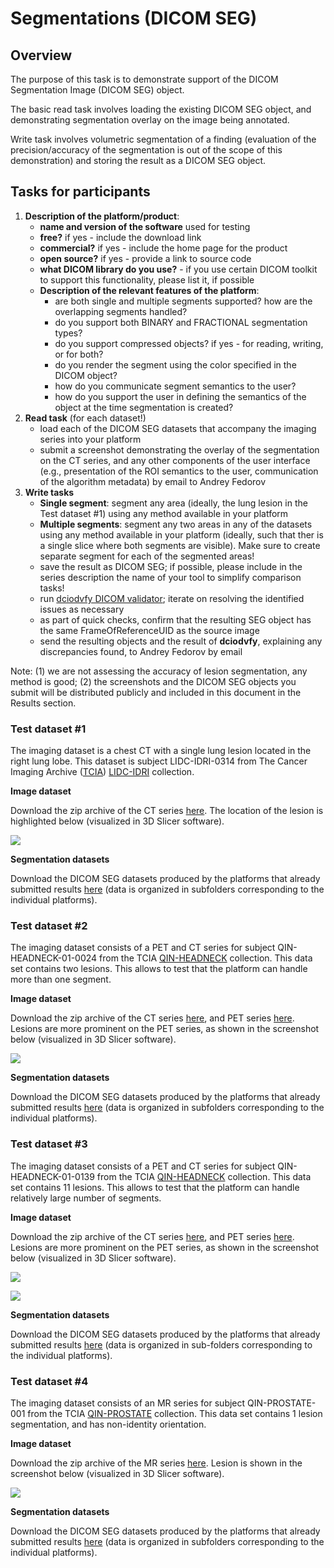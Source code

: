 # Segmentations \(DICOM SEG\)

## Overview

The purpose of this task is to demonstrate support of the DICOM Segmentation Image \(DICOM SEG\) object.

The basic read task involves loading the existing DICOM SEG object, and demonstrating segmentation overlay on the image being annotated.

Write task involves volumetric segmentation of a finding \(evaluation of the precision/accuracy of the segmentation is out of the scope of this demonstration\) and storing the result as a DICOM SEG object.

## Tasks for participants

1. **Description of the platform/product**:
   * **name and version of the software** used for testing
   * **free?** if yes - include the download link
   * **commercial?** if yes - include the home page for the product
   * **open source?** if yes - provide a link to source code
   * **what DICOM library do you use?** - if you use certain DICOM toolkit to support this functionality, please list it, if possible
   * **Description of the relevant features of the platform**:
     * are both single and multiple segments supported? how are the overlapping segments handled? 
     * do you support both BINARY and FRACTIONAL segmentation types? 
     * do you support compressed objects? if yes - for reading, writing, or for both?
     * do you render the segment using the color specified in the DICOM object? 
     * how do you communicate segment semantics to the user? 
     * how do you support the user in defining the semantics of the object at the time segmentation is created?
2. **Read task** \(for each dataset!\)
   * load each of the DICOM SEG datasets that accompany the imaging series into your platform
   * submit a screenshot demonstrating the overlay of the segmentation on the CT series, and any other components of the user interface \(e.g., presentation of the ROI semantics to the user, communication of the algorithm metadata\) by email to Andrey Fedorov
3. **Write tasks**
   * **Single segment**: segment any area \(ideally, the lung lesion in the Test dataset \#1\) using any method available in your platform
   * **Multiple segments**: segment any two areas in any of the datasets using any method available in your platform \(ideally, such that ther is a single slice where both segments are visible\). Make sure to create separate segment for each of the segmented areas!
   * save the result as DICOM SEG; if possible, please include in the series description the name of your tool to simplify comparison tasks!
   * run [dciodvfy DICOM validator](http://www.dclunie.com/dicom3tools/dciodvfy.html); iterate on resolving the identified issues as necessary
   * as part of quick checks, confirm that the resulting SEG object has the same FrameOfReferenceUID as the source image
   * send the resulting objects and the result of **dciodvfy**, explaining any discrepancies found, to Andrey Fedorov by email

Note: \(1\) we are not assessing the accuracy of lesion segmentation, any method is  good; \(2\) the screenshots and the DICOM SEG objects you submit will be distributed publicly and included in this document in the Results section.

### Test dataset \#1

The imaging dataset is a chest CT with a single lung lesion located in the right lung lobe. This dataset is subject LIDC-IDRI-0314 from The Cancer Imaging Archive \([TCIA](http://www.cancerimagingarchive.net/)\) [LIDC-IDRI](https://wiki.cancerimagingarchive.net/display/Public/LIDC-IDRI) collection.

**Image dataset**

Download the zip archive of the CT series [here](http://slicer.kitware.com/midas3/download/item/245513/LIDC-IDRI-0314-CT.zip). The location of the lesion is highlighted below \(visualized in 3D Slicer software\).

![](../.gitbook/assets/lidc-idri-0314_screenshot.png)

**Segmentation datasets**

Download the DICOM SEG datasets produced by the platforms that already submitted results [here](http://slicer.kitware.com/midas3/folder/3774) \(data is organized in subfolders corresponding to the individual platforms\).

### Test dataset \#2

The imaging dataset consists of a PET and CT series for subject QIN-HEADNECK-01-0024 from the TCIA [QIN-HEADNECK](https://wiki.cancerimagingarchive.net/display/Public/QIN-HEADNECK) collection. This data set contains two lesions. This allows to test that the platform can handle more than one segment.

**Image dataset**

Download the zip archive of the CT series [here](http://slicer.kitware.com/midas3/download/item/245508/QIN-HEADNECK-01-0024-CT.zip), and PET series [here](http://slicer.kitware.com/midas3/download/item/245509/QIN-HEADNECK-01-0024-PET.zip). Lesions are more prominent on the PET series, as shown in the screenshot below \(visualized in 3D Slicer software\).

![](../.gitbook/assets/qin-headneck-01-0024_screenshot.png)

**Segmentation datasets**

Download the DICOM SEG datasets produced by the platforms that already submitted results [here](http://slicer.kitware.com/midas3/folder/3786) \(data is organized in subfolders corresponding to the individual platforms\).

### Test dataset \#3

The imaging dataset consists of a PET and CT series for subject QIN-HEADNECK-01-0139 from the TCIA [QIN-HEADNECK](https://wiki.cancerimagingarchive.net/display/Public/QIN-HEADNECK) collection. This data set contains 11 lesions. This allows to test that the platform can handle relatively large number of segments.

**Image dataset**

Download the zip archive of the CT series [here](http://slicer.kitware.com/midas3/download/item/257233/QIN-HEADNECK-01-0139-CT.zip), and PET series [here](http://slicer.kitware.com/midas3/download/item/257234/QIN-HEADNECK-01-0139-PET.zip). Lesions are more prominent on the PET series, as shown in the screenshot below \(visualized in 3D Slicer software\).

![](../.gitbook/assets/qin-headneck-01-0139_screenshot2.png)

  


![](../.gitbook/assets/qin-headneck-01-0139_screenshot1.png)

**Segmentation datasets**

Download the DICOM SEG datasets produced by the platforms that already submitted results [here](http://slicer.kitware.com/midas3/folder/3858) \(data is organized in sub-folders corresponding to the individual platforms\).

### Test dataset \#4

The imaging dataset consists of an MR series for subject QIN-PROSTATE-001 from the TCIA [QIN-PROSTATE](https://wiki.cancerimagingarchive.net/display/Public/QIN+PROSTATE) collection. This data set contains 1 lesion segmentation, and has non-identity orientation.

**Image dataset**

Download the zip archive of the MR series [here](http://slicer.kitware.com/midas3/download/item/257242/701-ADCb500.zip). Lesion is shown in the screenshot below \(visualized in 3D Slicer software\).

![](../.gitbook/assets/qin-prostate-001_seg_screenshot.png)

**Segmentation datasets**

Download the DICOM SEG datasets produced by the platforms that already submitted results [here](http://slicer.kitware.com/midas3/folder/3888) \(data is organized in subfolders corresponding to the individual platforms\).

